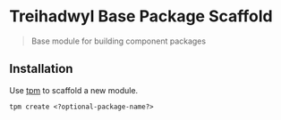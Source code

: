 # Treihadwyl Base Package Scaffold

> Base module for building component packages

## Installation

Use [tpm](https://github.com/treihadwyl/tpm) to scaffold a new module.

```
tpm create <?optional-package-name?>
```

